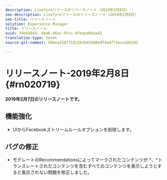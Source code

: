 ```yaml
---
description: Livefyreリリースのリリースノート（2019年2月8日）
seo-description: Livefyreリリースのリリースノート（2019年2月8日）
seo-title: リリースノート
solution: Experience Manager
title: リリースノート
uuid: 34e64943- dea6-46ac-9fcc-8feepab6aa42
translation-type: tm+mt
source-git-commit: 566ea2587f101202045488e9f4edf73ece100293

---
```



# リリースノート-2019年2月8日 {#rn020719}

**2019年2月7日のリリースノートです。**

## 機能強化

* UIからFacebookストリームルールオプションを削除します。

## バグの修正

* モデレートのRecommendationsによってマークされたコンテンツが *、*トランスレートされたコンテンツを含むすべてのコンテンツを表示しようとすると表示されない問題を修正しました。